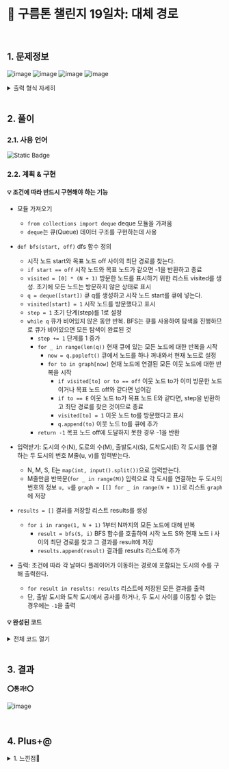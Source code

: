 # 🧩 구름톤 챌린지 19일차: 대체 경로

</br>

## 1. 문제정보
![image](https://github.com/hj4645/goormChallenge/assets/134211096/5c6f544d-f582-4722-919d-ada2bf119c4f)
![image](https://github.com/hj4645/goormChallenge/assets/134211096/6fe39cc7-e444-42cc-8389-802d1a3bf153)
![image](https://github.com/hj4645/goormChallenge/assets/134211096/0f21d131-ca09-41f7-a345-2c499b9dba94)
![image](https://github.com/hj4645/goormChallenge/assets/134211096/5386f25f-5946-4ab1-8628-050d1d323bcd)

  <details>
  <summary>출력 형식 자세히</summary>
  
![image](https://github.com/hj4645/goormChallenge/assets/134211096/5b2af913-cb55-40fa-bac2-d15fda9e3184)
  </details>
</br>

## 2. 풀이
### 2.1. 사용 언어
![Static Badge](https://img.shields.io/badge/python-%233776AB?style=for-the-badge&logo=python&logoColor=white)

### 2.2. 계획 & 구현
#### 💡 조건에 따라 반드시 구현해야 하는 기능

- 모듈 가져오기
  - `from collections import deque` deque 모듈을 가져옴
  - `deque`는 큐(Queue) 데이터 구조를 구현하는데 사용

- `def bfs(start, off)` dfs 함수 정의
  - 시작 노드 start와 목표 노드 off 사이의 최단 경로를 찾는다.
  - `if start == off` 시작 노드와 목표 노드가 같으면 -1을 반환하고 종료
  - `visited = [0] * (N + 1)` 방문한 노드를 표시하기 위한 리스트 visited를 생성. 초기에 모든 노드는 방문하지 않은 상태로 표시
  - `q = deque([start])` 큐 q를 생성하고 시작 노드 start를 큐에 넣는다.
  - `visited[start] = 1` 시작 노드를 방문했다고 표시
  - `step = 1` 초기 단계(step)를 1로 설정
  - `while q` 큐가 비어있지 않은 동안 반복. BFS는 큐를 사용하여 탐색을 진행하므로 큐가 비어있으면 모든 탐색이 완료된 것
    - `step += 1` 단계를 1 증가
    - `for _ in range(len(q))` 현재 큐에 있는 모든 노드에 대한 반복을 시작
      - `now = q.popleft()` 큐에서 노드를 하나 꺼내와서 현재 노드로 설정
      - `for to in graph[now]` 현재 노드에 연결된 모든 이웃 노드에 대한 반복을 시작
        - `if visited[to] or to == off` 이웃 노드 to가 이미 방문한 노드이거나 목표 노드 off와 같다면 넘어감
        - `if to == E` 이웃 노드 to가 목표 노드 E와 같다면, step을 반환하고 최단 경로를 찾은 것이므로 종료
        - `visited[to] = 1` 이웃 노드 to를 방문했다고 표시
        - `q.append(to)` 이웃 노드 to를 큐에 추가
    - `return -1` 목표 노드 off에 도달하지 못한 경우 -1을 반환
   
- 입력받기: 도시의 수(N), 도로의 수(M), 출발도시(S), 도착도시(E) 각 도시를 연결하는 두 도시의 번호 M줄(u, v)를 입력받는다.
  - N, M, S, E는 `map(int, input().split())`으로 입력받는다.
  - M줄만큼 반복문(`for _ in range(M)`) 입력으로 각 도시를 연결하는 두 도시의 번호의 정보 `u, v`를 `graph = [[] for _ in range(N + 1)]`로 리스트 `graph`에 저장

- `results = []` 결과를 저장할 리스트 results를 생성
  - `for i in range(1, N + 1)` 1부터 N까지의 모든 노드에 대해 반복
    - `result = bfs(S, i)` BFS 함수를 호출하여 시작 노드 S와 현재 노드 i 사이의 최단 경로를 찾고 그 결과를 result에 저장
    - `results.append(result)` 결과를 results 리스트에 추가
 
- 출력: 조건에 따라 각 날마다 플레이어가 이동하는 경로에 포함되는 도시의 수를 구해 출력한다.
  - `for result in results: results` 리스트에 저장된 모든 결과를 출력
  - 단, 출발 도시와 도착 도시에서 공사를 하거나, 두 도시 사이를 이동할 수 없는 경우에는 `-1`을 출력

#### 💡 완성된 코드

<details>
  <summary>전체 코드 열기</summary>

```python
from collections import deque

def bfs(start, off):
    if start == off:
        return -1

    visited = [0] * (N + 1)
    q = deque([start])
    visited[start] = 1
    step = 1

    while q:
        step += 1
        for _ in range(len(q)):
            now = q.popleft()

            for to in graph[now]:
                if visited[to] or to == off:
                    continue

                if to == E:
                    return step

                visited[to] = 1
                q.append(to)

    return -1

N, M, S, E = map(int, input().split())
graph = [[] for _ in range(N + 1)]

for _ in range(M):
    u, v = map(int, input().split())
    graph[u].append(v)
    graph[v].append(u)

results = []
for i in range(1, N + 1):
    result = bfs(S, i)
    results.append(result)

for result in results:
    print(result)
```
</details>

</br>

## 3. 결과

#### ⭕통과!⭕
![image](https://github.com/hj4645/goormChallenge/assets/134211096/c730b460-aba5-42b6-9676-bb71213aee3c)

</br>

## 4. Plus+@

<details>
  <summary> 1. 느낀점💬 </summary>

  - 처음에는 DFS 알고리즘을 사용해 문제를 해결하려고 하였으나, 일부 테스트케이스에서 계속해서 Runtime Error나 Timeout 문제가 발생하여 최종적으로는 BFS 알고리즘을 이용하여 문제를 풀었다.
  - BFS는 큐를 사용하여 노드 간의 탐색을 너비 우선으로 수행하므로 최단 경로를 찾는데 적합하기 때문!
  - BFS 함수를 작성하는 과정에서 큐를 활용하여 노드 간의 탐색을 구현하였고, 각 단계마다 큐에서 노드를 꺼내서 이웃 노드를 탐색하고, 방문 여부를 체크하는 로직을 작성하였다.
</details>
